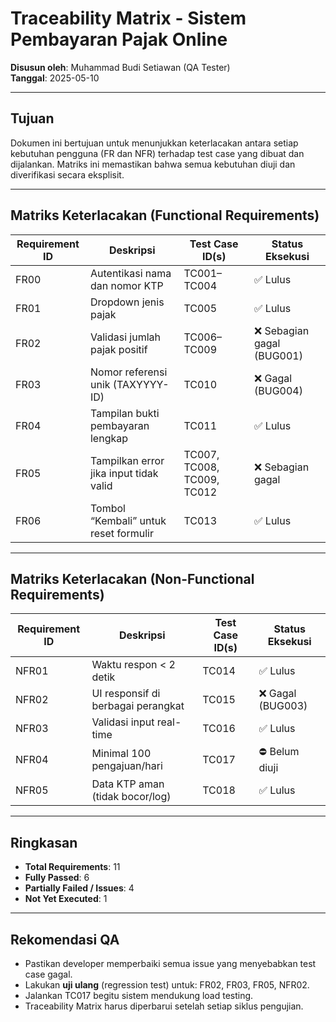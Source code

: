 # Traceability Matrix - Sistem Pembayaran Pajak Online

**Disusun oleh**: Muhammad Budi Setiawan (QA Tester)  
**Tanggal**: 2025-05-10

---

## Tujuan

Dokumen ini bertujuan untuk menunjukkan keterlacakan antara setiap kebutuhan pengguna (FR dan NFR) terhadap test case yang dibuat dan dijalankan. Matriks ini memastikan bahwa semua kebutuhan diuji dan diverifikasi secara eksplisit.

---

## Matriks Keterlacakan (Functional Requirements)

| Requirement ID | Deskripsi                              | Test Case ID(s)            | Status Eksekusi            |
| -------------- | -------------------------------------- | -------------------------- | -------------------------- |
| FR00           | Autentikasi nama dan nomor KTP         | TC001–TC004                | ✅ Lulus                   |
| FR01           | Dropdown jenis pajak                   | TC005                      | ✅ Lulus                   |
| FR02           | Validasi jumlah pajak positif          | TC006–TC009                | ❌ Sebagian gagal (BUG001) |
| FR03           | Nomor referensi unik (TAXYYYY-ID)      | TC010                      | ❌ Gagal (BUG004)          |
| FR04           | Tampilan bukti pembayaran lengkap      | TC011                      | ✅ Lulus                   |
| FR05           | Tampilkan error jika input tidak valid | TC007, TC008, TC009, TC012 | ❌ Sebagian gagal          |
| FR06           | Tombol “Kembali” untuk reset formulir  | TC013                      | ✅ Lulus                   |

---

## Matriks Keterlacakan (Non-Functional Requirements)

| Requirement ID | Deskripsi                          | Test Case ID(s) | Status Eksekusi   |
| -------------- | ---------------------------------- | --------------- | ----------------- |
| NFR01          | Waktu respon < 2 detik             | TC014           | ✅ Lulus          |
| NFR02          | UI responsif di berbagai perangkat | TC015           | ❌ Gagal (BUG003) |
| NFR03          | Validasi input real-time           | TC016           | ✅ Lulus          |
| NFR04          | Minimal 100 pengajuan/hari         | TC017           | ⛔ Belum diuji    |
| NFR05          | Data KTP aman (tidak bocor/log)    | TC018           | ✅ Lulus          |

---

## Ringkasan

- **Total Requirements**: 11
- **Fully Passed**: 6
- **Partially Failed / Issues**: 4
- **Not Yet Executed**: 1

---

## Rekomendasi QA

- Pastikan developer memperbaiki semua issue yang menyebabkan test case gagal.
- Lakukan **uji ulang** (regression test) untuk: FR02, FR03, FR05, NFR02.
- Jalankan TC017 begitu sistem mendukung load testing.
- Traceability Matrix harus diperbarui setelah setiap siklus pengujian.
